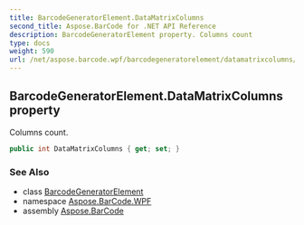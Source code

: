 ```yaml
---
title: BarcodeGeneratorElement.DataMatrixColumns
second_title: Aspose.BarCode for .NET API Reference
description: BarcodeGeneratorElement property. Columns count
type: docs
weight: 590
url: /net/aspose.barcode.wpf/barcodegeneratorelement/datamatrixcolumns/
---
```

## BarcodeGeneratorElement.DataMatrixColumns property

Columns count.

```csharp
public int DataMatrixColumns { get; set; }
```

### See Also

* class [BarcodeGeneratorElement](../)
* namespace [Aspose.BarCode.WPF](../../barcodegeneratorelement/)
* assembly [Aspose.BarCode](../../../)


